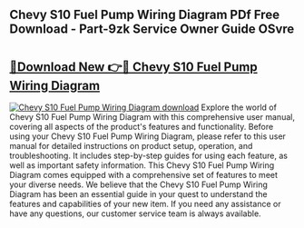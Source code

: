 ## Chevy S10 Fuel Pump Wiring Diagram PDf Free Download - Part-9zk Service Owner Guide OSvre

# <h2><a href="http://dflbsa.blite.top/?on=Chevy+S10+Fuel+Pump+Wiring+Diagram">🔗Download New 👉🔴 Chevy S10 Fuel Pump Wiring Diagram</a></h2>

[![Chevy S10 Fuel Pump Wiring Diagram download](https://i.imgur.com/lujVjoI.png)](http://dflbsa.blite.top/?on=Chevy+S10+Fuel+Pump+Wiring+Diagram)
Explore the world of Chevy S10 Fuel Pump Wiring Diagram with this comprehensive user manual, covering all aspects of the product's features and functionality. Before using your Chevy S10 Fuel Pump Wiring Diagram, please refer to this user manual for detailed instructions on product setup, operation, and troubleshooting. It includes step-by-step guides for using each feature, as well as important safety information. This Chevy S10 Fuel Pump Wiring Diagram comes equipped with a comprehensive set of features to meet your diverse needs. We believe that the Chevy S10 Fuel Pump Wiring Diagram has been an essential guide in your quest to understand the features and capabilities of your new item. If you need any assistance or have any questions, our customer service team is always available.
